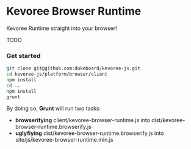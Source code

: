 # Kevoree Browser Runtime #

Kevoree Runtime straight into your browser!

TODO

### Get started ###
```sh
git clone git@github.com:dukeboard/kevoree-js.git
cd kevoree-js/platform/browser/client
npm install
cd ..
npm install
grunt
```

By doing so, __Grunt__ will run two tasks:

*  __browserifying__ client/kevoree-browser-runtime.js into dist/kevoree-browser-runtime.browserify.js
*  __uglyfiying__ dist/kevoree-browser-runtime.browserify.js into site/js/kevoree-browser-runtime.min.js
